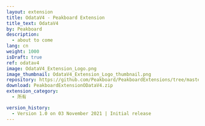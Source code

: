 ```yaml
---
layout: extension
title: OdataV4 - Peakboard Extension
title_text: OdataV4
by: Peakboard
description: 
  - about to come
lang: cn
weight: 1000
isDraft: true
ref: odatav4
image: OdataV4_Extension_Logo.png
image_thumbnail: OdataV4_Extension_Logo_thumbnail.png
repository: https://github.com/Peakboard/PeakboardExtensions/tree/master/ODataV4
download: PeakboardExtensionODataV4.zip
extension_category:
  - 所有

version_history:
  - Version 1.0 on 03 November 2021 | Initial release
---
```



